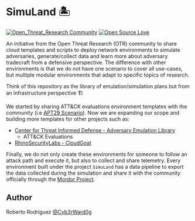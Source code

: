# SimuLand 🏝️

[![Open_Threat_Research Community](https://img.shields.io/badge/Open_Threat_Research-Community-brightgreen.svg)](https://twitter.com/OTR_Community)
[![Open Source Love](https://badges.frapsoft.com/os/v3/open-source.svg?v=103)](https://github.com/ellerbrock/open-source-badges/)

An initiative from the Open Threat Research (OTR) community to share cloud templates and scripts to deploy network environments to simulate adversaries, generate/collect data and learn more about adversary tradecraft from a defensive perspective. The difference with other environments is that we do not have one scenario to cover all use-cases, but multiple modular environments that adapt to specific topics of research. 

Think of this repository as the library of emulation/simulation plans but from an infrastructure perspective 🏗️

We started by sharing ATT&CK evaluations environment templates with the community (i.e [APT29 Scenario](https://github.com/OTRF/mordor-labs/tree/master/environments/attack-evals/apt29)). Now we are expanding our scope and building more templates for other projects such as:

* [Center for Threat Informed Defense - Adversary Emulation Library](https://github.com/center-for-threat-informed-defense/adversary_emulation_library)
    * ATT&CK Evaluations
* [RhinoSecurityLabs - CloudGoat](https://github.com/RhinoSecurityLabs/cloudgoat)

Finally, we do not only create these environments for someone to follow an attack path and execute it, but also to collect and share telemetry. Every environment built under the project `SimuLand` has a data pipeline to export the data collected during the simulation and share it with the community officially through the [Mordor Project](https://github.com/OTRF/mordor).

## Author

Roberto Rodriguez [@Cyb3rWard0g](https://twitter.com/Cyb3rWard0g)